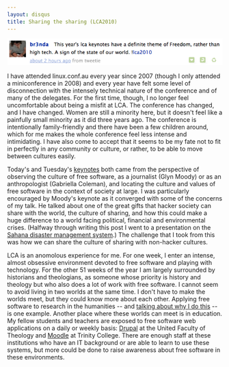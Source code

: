 ```yaml
---
layout: disqus
title: Sharing the sharing (LCA2010)
---
```


![freedom](/images/br3nda-freedom.png)

I have attended linux.conf.au every year since 2007 (though I only attended a miniconference in 2008) and every year have felt some level of disconnection with the intensely technical nature of the conference and of many of the delegates. For the first time, though, I no longer feel uncomfortable about being a misfit at LCA. The conference has changed, and I have changed. Women are still a minority here, but it doesn't feel like a painfully small minority as it did three years ago. The conference is intentionally family-friendly and there have been a few children around, which for me makes the whole conference feel less intense and intimidating. I have also come to accept that it seems to be my fate not to fit in perfectly in any community or culture, or rather, to be able to move between cultures easily.

Today's and Tuesday's [keynotes](http://www.lca2010.org.nz/programme/keynotes) both came from the perspective of observing the culture of free software, as a journalist (Glyn Moody) or as an anthropologist (Gabriella Coleman), and locating the culture and values of free software in the context of society at large. I was particularly encouraged by Moody's keynote as it converged with some of the concerns of my talk. He talked about one of the great gifts that hacker society can share with the world, the culture of sharing, and how this could make a huge difference to a world facing political, financial and environmental crises. (Halfway through writing this post I went to a presentation on the [Sahana disaster management system](http://www.lca2010.org.nz/programme/schedule/view_talk/50312?day=thursday).) The challenge that I took from this was how we can share the culture of sharing with non-hacker cultures.

LCA is an anomolous experience for me. For one week, I enter an intense, almost obsessive environment devoted to free software and playing with technology. For the other 51 weeks of the year I am largely surrounded by historians and theologians, as someone whose priority is history and theology but who also does a lot of work with free software. I cannot seem to avoid living in two worlds at the same time. I don't have to make the worlds meet, but they could know more about each other. Applying free software to research in the humanities -- and [talking about why I do this](http://www.slideshare.net/claudinec/unlocking-the-ivory-tower-foss-in-collaborative-humanities-research) -- is one example. Another place where these worlds can meet is in education. My fellow students and teachers are exposed to free software web applications on a daily or weekly basis: [Drupal](http://drupal.org/) at the United Faculty of Theology and [Moodle](http://moodle.org/) at Trinity College. There are enough staff at these institutions who have an IT background or are able to learn to use these systems, but more could be done to raise awareness about free software in these environments.
